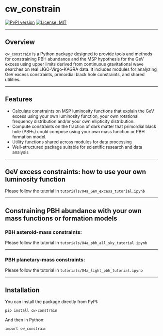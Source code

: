 # cw_constrain

[![PyPI version](https://badge.fury.io/py/cw-constrain.svg)](https://pypi.org/project/cw-constrain/)
[![License: MIT](https://img.shields.io/badge/License-MIT-yellow.svg)](LICENSE)

---

## Overview

`cw_constrain` is a Python package designed to provide tools and methods for constraining PBH abundance and the MSP hypothesis for the GeV excess using upper limits derived from continuous gravitational wave searches on real LIGO-Virgo-KAGRA data. It includes modules for analyzing GeV excess constraints, primordial black hole constraints, and shared utilities.

---

## Features

- Calculate constraints on MSP luminosity functions that explain the GeV excess using your own luminosity function, your own rotational frequency distribution and/or your own ellipticity distribution.
- Compute constraints on the fraction of dark matter that primordial black hole (PBHs) could compose using your own mass function or PBH formation model.
- Utility functions shared across modules for data processing
- Well-structured package suitable for scientific research and data analysis

---

## GeV excess constraints: how to use your own luminosity function

Please follow the tutorial in `tutorials/O4a_GeV_excess_tutorial.ipynb`

---

## Constraining PBH abundance with your own mass functions or formation models 

### PBH asteroid-mass constraints:


Please follow the tutorial in `tutorials/O4a_pbh_all_sky_tutorial.ipynb`

---

### PBH planetary-mass constraints:


Please follow the tutorial in `tutorials/O4a_light_pbh_tutorial.ipynb`

---


## Installation

You can install the package directly from PyPI:

```bash
pip install cw-constrain
```

And then in Python:

`import cw_constrain`


